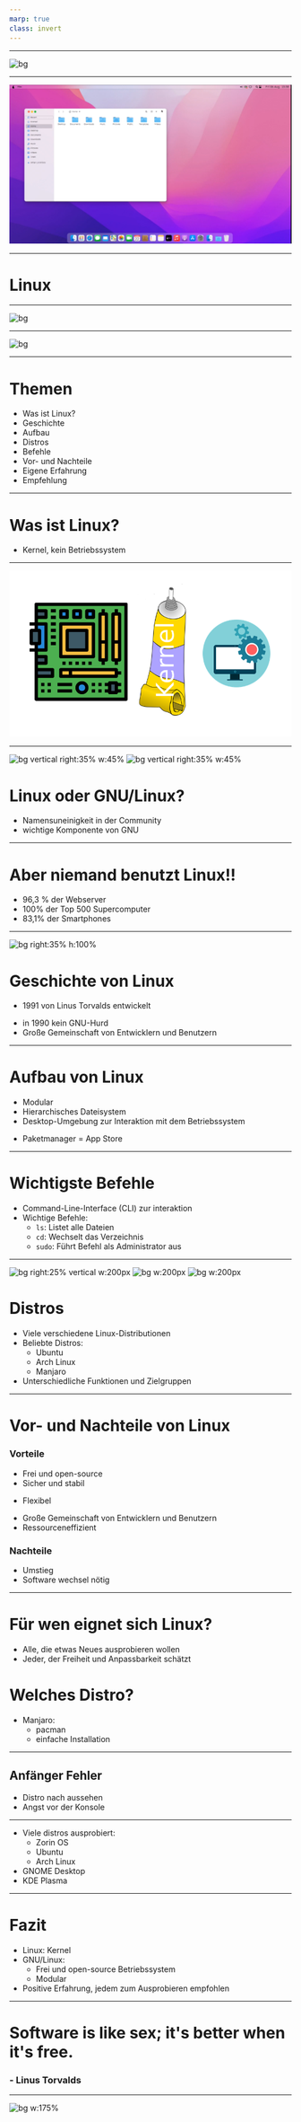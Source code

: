 ```yaml
---
marp: true
class: invert
---
```

<!--hallo und willkommen zu meiner GFS, gleich ne frage: os?-->

---
![bg](https://preview.redd.it/00kmufhvug871.png?width=1920&format=png&auto=webp&s=483cad2a0b8917ec5ed6ccf090de7a7ee707fa9d)
<!-- 
Windows?
-->

---
<!-- paginate: false -->
![bg](pear_os_screenshot.png)
<!-- 
macOs?
-->

---
<!--Ja mein thema heute ist Linux. -->
# Linux <!--fit-->

---

![bg](https://upload.wikimedia.org/wikipedia/commons/thumb/9/97/GNOME_Shell.png/1200px-GNOME_Shell.png)
<!-- 
GNOME
-->

---
![bg](https://kde.org/announcements/plasma/5/5.27.0/fullscreen_with_apps.png)
<!-- 
KDE Plasma
-->

---
<!--paginate: true-->
<!--Was ist mein ziel heute?: euch ein thema näher bringen wo die meisten von euch nicht viel von wissen.
Meine eigene erfahrung übermittlen: damit nicht die selben fehler-->
# Themen
- Was ist Linux?
- Geschichte
- Aufbau
- Distros
- Befehle
- Vor- und Nachteile
- Eigene Erfahrung
- Empfehlung

---
<!--Was ist Linux eigentlich?-->
# Was ist Linux? <!--fit-->
- Kernel, kein Betriebssystem <!--Kernel: Schnittstelle zwischen Hardware und Software-->
---
<!--Was ist überhaupt ein Kernel?-->
![bg center](kernel_vis.png)
<!--Das wirft die frage auf: Wenn Linux nur das Klebstoff ist, was ist was ist eigentlich das betriebssystem was die meisten als linux kennen?-->

---
![bg vertical right:35% w:45%](https://upload.wikimedia.org/wikipedia/commons/thumb/3/35/Tux.svg/142px-Tux.svg.png)
![bg vertical right:35% w:45%](https://upload.wikimedia.org/wikipedia/en/thumb/2/22/Heckert_GNU_white.svg/172px-Heckert_GNU_white.svg.png)
# Linux oder GNU/Linux?

- Namensuneinigkeit in der Community <!--GNU/Linux vs Linux-->
- wichtige Komponente von GNU <!--zb shell bash-->
<!--GNU ist ein Betriebssystem, Kernel schlecht => meistens Linux als kernel-->
<!--GNU komponente auch von Win und Mac benutzt-->
<!--GNU/Linux: korrekt, Linux: Einfacher-->
<!--Aber es gibt auch nicht den GNU/Linux OS, es gibt stattdessen mehrere GNU/Linux **basierte** Betriebssysteme die man Distribution oder Distro nennt-->

<!--Wie viele con euch benutzen Linux? und Android? Dann werdet ihr schokiert sein....-->
---
# Aber niemand benutzt Linux!!
- 96,3 % der Webserver <!--top eine Million-->
- 100% der Top 500 Supercomputer
- 83,1% der Smartphones
<!--in der schule ständig linux: fire tv, steam os, ANDROID, -->
 

---
<!--nachdem wir jetzt aso geklärt haben was, linux ist wie es benutzt wird, können wir uns die geschichte kurz angucken.-->
![bg right:35% h:100%](https://cdn.britannica.com/99/124299-050-4B4D509F/Linus-Torvalds-2012.jpg)

# Geschichte von Linux
- 1991 von Linus Torvalds entwickelt <!--Motivation: keine unterstützung für sein CPU, "nur als hobby, nichts großes"-->
<!--Name: Linus+Unix = Linux-->
- in 1990 kein GNU-Hurd <!-- das ist der Kernel was von GNU entwickelt wir. Außer hurd war alles andere schon fertig. so konnte man Linux und GNU zusammen als OS benutzen-->
- Große Gemeinschaft von Entwicklern und Benutzern
<!--auch scchon gesagt: große community: 1991: ca 9000 Codezeilen, Heute 27,8Mio-->
---

# Aufbau von Linux
- Modular <!--Manche Module vom distro: Pacman, manche serlber: Desktop, Displaymanager, Windowmanager-->
- Hierarchisches Dateisystem <!--Keine Drives, später mehr-->
- Desktop-Umgebung zur Interaktion mit dem Betriebssystem
<!--Desktop-Env = GUI. Bsp: Gnome, xfce, und der Beste: Plasma-->
- Paketmanager = App Store  <!--die ersten App stores-->


---
# Wichtigste Befehle

- Command-Line-Interface (CLI) zur interaktion
- Wichtige Befehle:
  - `ls`: Listet alle Dateien
  - `cd`: Wechselt das Verzeichnis
  - `sudo`: Führt Befehl als Administrator aus
<!--sehr wichting: cmd muss nicht unbedingt angefasst werden (GUI für fast alles), aber schneller und einfacher, ABER alles kann in cmd erledigt werden, natürlich noch viel mehr befehle-->
---
![ bg right:25% vertical w:200px](https://avatars.githubusercontent.com/u/4673648?s=280&v=4)
![bg w:200px](https://upload.wikimedia.org/wikipedia/commons/thumb/9/9e/UbuntuCoF.svg/512px-UbuntuCoF.svg.png?20120210072525)
![bg w:200px](https://upload.wikimedia.org/wikipedia/commons/thumb/3/3e/Manjaro-logo.svg/1200px-Manjaro-logo.svg.png)
# Distros
<!--Distros oder distributions, sind Komplette betriebssysteme, basierend auf GNU/Linux.Die distro ersteller können frei wählen was für software dabei ist.zurzeit gibt es über 600 distros.-->
- Viele verschiedene Linux-Distributionen
- Beliebte Distros:
  - Ubuntu <!--Anfänger Distro, apt PM-->
  - Arch Linux <!--Distro für fortgeschrittene: nur ein shell. GUI muss seperat installiert werden, Pacman PM, ich benutze arch-->
  - Manjaro <!--basiert auf arch, einfachere installation, für alle-->
- Unterschiedliche Funktionen und Zielgruppen

---
# Vor- und Nachteile von Linux
### Vorteile

- Frei und open-source
- Sicher und stabil <!--Sicherer als alternativen: viren entwickeln lohnt sich weniger. Mehr entwickler suchen nach bugs-->
<!--Software installation sicherer, scheller, nicht auf random websiten nach .exes suchen, offizielle repos-->
- Flexibel
<!--viele einsetzungsbereiche: von handys über supercomputer alles möglich-->
- Große Gemeinschaft von Entwicklern und Benutzern <!--nette community hilft gerne-->
- Ressourceneffizient
<!--Live-testing vor installation-->
<!--installation auf usb möglich **usb zeigen**-->
<!--display nicht unbedingt benötigt, alles kann remote aus cmd gemacht werden-->

### Nachteile
<!--Desktops gehen mit multi-monitor setups schlechter um-->

- Umstieg 
- Software wechsel nötig <!--zb von MS Office auf OnlyOffice-->

---
# Für wen eignet sich Linux?

- Alle, die etwas Neues ausprobieren wollen
- Jeder, der Freiheit und Anpassbarkeit schätzt
<!--besonders für Entwickler und Programmierer-->
<!--Alternativen kennenlernen wollen-->
<!--für wen nicht?: Gamer oder MS Office, 
wenn bei alter routine bleiben, 
nichts nachschauen-->

# Welches Distro?
- Manjaro:
  - pacman <!--mehr software als alles andere-->
  - einfache Installation
  <!-- KDE-Desktop am besten anpassbar, selber nachschauen, eigene Meinung-->


---
## Anfänger Fehler

- Distro nach aussehen
- Angst vor der Konsole
<!--
- egal welches distro, kann angepasst werden
  Desktops seperat installiert
- Viele unterscchiede wie zb Filesystem
- Einfach commands abschreiben
- Annahme dass es gleich it wie windows/mac
-->
---
<!--wie vielleicht manche von euch wissen benutze ich seit etwa einem halben jahr linux, deswegen möchte ich euch heute nicht nur theoretische sachen erzählen sondern, auch was meine erfahrungen mit diesem os sind. Ich habe die meisten größten distros und alle großen desktops ausprobiert. ->
# Persönliche Erfahrungen
- Viel schneller
- Manche Bugs <!--Selber schuld, falsch installiert-->
- Viele distros ausprobiert:
  - Zorin OS <!--basiert auf ubuntu nur look-->
  - Ubuntu <!--sah schlecht aus-->
  - Arch Linux <!--finale entscheidung, viel gelernt-->
- GNOME Desktop <!--ohne anpassung: wie mac, zu wenig anpassbar-->
- KDE Plasma <!--ohne anpassung: wie win, sehr anpassbar-->
<!--interessante erfahrung, sieht besser aus-->
<!--fast alles funktioniert "out of the box"-->
---
# Fazit <!--oder: die letzten 15 min in einer min-->
- Linux: Kernel
- GNU/Linux: 
  - Frei und open-source Betriebssystem
  - Modular <!--auch anpassbar-->
- Positive Erfahrung, jedem zum Ausprobieren empfohlen <!--nicht unbedingt als ständiges system, für gamer und Ms Office users.-->
<!--zuletzt noch ein zitat von Linus Torvalds:-->

---
# Software is like sex; it's better when it's free.
### - Linus Torvalds

---
<!--das wars mit meiner präsentation, link zu mein github auf handout: quellen und source code. Bereit für alle fragen auch privat.-->
<!--Wer benutzt es, oder will es ausprobieren (nicht Android)-->
![bg w:175%](https://preview.redd.it/bbvwgctz82191.png?auto=webp&s=e82c294ff4a8f7ab0558c8e80ac5ba4165c45e91)

<!--Sources:
https://wiki.archlinux.org/
https://en.wikipedia.org/wiki/GNU/Linux_naming_controversy
https://en.wikipedia.org/wiki/Linux
https://en.wikipedia.org/wiki/GNU
https://en.wikipedia.org/wiki/Linux_distribution
https://www.goodreads.com/quotes/1034-software-is-like-sex-it-s-better-when-it-s-free
https://www.linux.com/news/linux-in-2020-27-8-million-lines-of-code-in-the-kernel-1-3-million-in-systemd/
https://www.gnu.org
https://www.youtube.com/watch?v=fi-UTJGg4e8
https://pixabay.com/illustrations/adhesive-tube-paste-handcraft-4680410/
https://cdn-icons-png.flaticon.com/512/2729/2729156.png
https://freepngimg.com/thumb/categories/1868.png
https://truelist.co/blog/linux-statistics/
-->